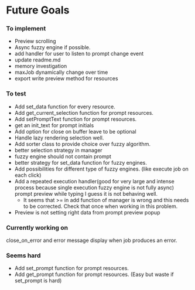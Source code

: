 # Future Goals

### To implement

- Preview scrolling
- Async fuzzy engine if possible.
- add handler for user to listen to prompt change event
- update readme.md
- memory investigation
- maxJob dynamically change over time
- export write preview method for resources


### To test

- Add set\_data function for every resource.
- Add get\_current\_selection function for prompt resources.
- Add setPromptText function for prompt resources.
- get an init\_text for prompt initials
- Add option for close on buffer leave to be optional
- Handle lazy rendering selection well.
- Add sorter class to provide choice over fuzzy algorithm.
- better selection strategy in manager
- fuzzy engine should not contain prompt
- better strategy for set\_data function for fuzzy engines.
- Add possibilities for different type of fuzzy engines.
     (like execute job on each click)
- Add a repeated execution handler(good for very large and intense process
	because single execution fuzzy engine is not fully async)
  prompt preview while typing I guess it is not behaving well.
  - It seems that >= in add function of  manager is wrong and this needs to be
    corrected.  Check that once when working in this problem.
- Preview is not setting right data from prompt preview popup

### Currently working on
close_on_error and error message display when job produces an error.


### Seems hard
- Add set\_prompt function for prompt resources.
- Add get\_prompt function for prompt resources. (Easy but waste if set\_prompt
is hard)



